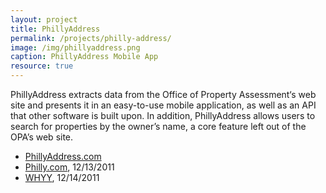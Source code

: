 ```yaml
---
layout: project
title: PhillyAddress
permalink: /projects/philly-address/
image: /img/phillyaddress.png
caption: PhillyAddress Mobile App
resource: true
---
```

PhillyAddress extracts data from the Office of Property Assessment‘s web site and presents it in an easy-to-use mobile application, as well as an API that other software is built upon. In addition, PhillyAddress allows users to search for properties by the owner’s name, a core feature left out of the OPA’s web site.

* [PhillyAddress.com](http://phillyaddress.com)
* [Philly.com](http://www.philly.com/philly/blogs/our-money/135541158.html), 12/13/2011
* [WHYY](https://soundcloud.com/tim-34-5/nwopa), 12/14/2011